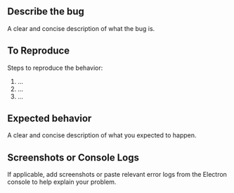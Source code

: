 ## Describe the bug

A clear and concise description of what the bug is.

## To Reproduce

Steps to reproduce the behavior:

1. ...
2. ...
3. ...

## Expected behavior

A clear and concise description of what you expected to happen.

## Screenshots or Console Logs

If applicable, add screenshots or paste relevant error logs from the Electron console to help explain your problem.
